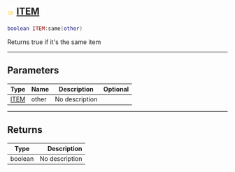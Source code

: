 ## ![shared](.gitbook/assets/shared.png) [ITEM](home/ITEM)



```lua
boolean ITEM:same(other)
```

Returns true if it's the same item

------
## Parameters

| Type   | Name | Description | Optional |
| ------ | ---- | ----------- | -------: |
| [ITEM](home/ITEM) | other | No description |  |

------
## Returns

| Type   | Description |
| ------ | ----------: |
| boolean | No description |

